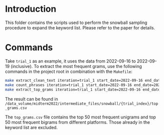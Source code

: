 # Introduction

This folder contains the scripts used to perform the snowball sampling procedure to expand the keyword list.
Please refer to the paper for details.

# Commands

Take `trial_1` as an example, it uses the data from 2022-09-16 to 2022-09-19 (inclusive).
To extract the most frequent grams, use the following commands in the project root in combination with the `Makefile`:

```sh
make extract_clean_text iteration=trial_1 start_date=2022-09-16 end_date=2022-09-19
make count_phrases iteration=trial_1 start_date=2022-09-16 end_date=2022-09-19
make extract_top_grams iteration=trial_1 start_date=2022-09-16 end_date=2022-09-19
```

The result can be found in `/data_volume/midterm2022/intermediate_files/snowball/{trial_index}/top_grams.csv`

The `top_grams.csv` file contains the top 50 most frequent unigrams and top 50 most frequent bigrams from different platforms.
Those already in the keyword list are excluded.
